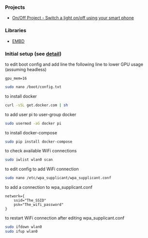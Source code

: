 ### Projects

- [On/Off Project - Switch a light on/off using your smart phone](http://projects.privateeyepi.com/home/on-off-project)

### Libraries

- [EMBD](http://embd.kidoman.io/)

### Initial setup (see [detail](http://blog.alexellis.io/getting-started-with-docker-on-raspberry-pi/))

to edit boot config and add line the following line to lower GPU usage (assuming headless)
```
gpu_mem=16
```
```sh
sudo nano /boot/config.txt
```

to install docker
```sh
curl -sSL get.docker.com | sh
```

to add user pi to user-group docker
```sh
sudo usermod -aG docker pi
```

to install docker-compose
```sh
sudo pip install docker-compose
```

to check available WiFi connections
```sh
sudo iwlist wlan0 scan
```

to edit config to add WiFi connection
```sh
sudo nano /etc/wpa_supplicant/wpa_supplicant.conf
```

to add a connection to wpa_supplicant.conf
```
network={
    ssid="The_SSID"
    psk="The_wifi_password"
}
```

to restart WiFi connection after editing wpa_supplicant.conf
```sh
sudo ifdown wlan0
sudo ifup wlan0
```
